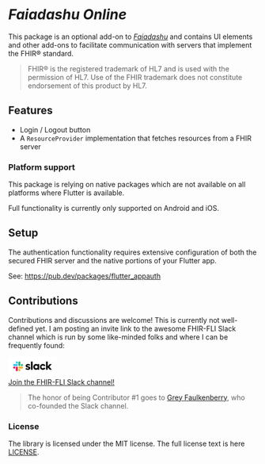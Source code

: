 # *Faiadashu Online*

This package is an optional add-on to [*Faiadashu*](../README.md) and contains UI elements and other add-ons to
facilitate communication with servers that implement the FHIR® standard.

> FHIR® is the registered trademark of HL7 and is used with the permission of HL7. Use of the FHIR trademark does not constitute endorsement of this product by HL7.

## Features
* Login / Logout button
* A `ResourceProvider` implementation that fetches resources from a FHIR server

### Platform support
This package is relying on native packages which are not available on all platforms where Flutter is available.

Full functionality is currently only supported on Android and iOS.

## Setup
The authentication functionality requires extensive configuration of both the secured FHIR server 
and the native portions of your Flutter app.

See: https://pub.dev/packages/flutter_appauth

## Contributions
Contributions and discussions are welcome! This is currently not well-defined yet. I am posting an invite link to the awesome FHIR-FLI
Slack channel which is run by some like-minded folks and where I can be frequently found:


[![FHIR-FLI Slack Channel](../doc/images/Slack_RGB-98x40-335cb2d.png)](https://join.slack.com/t/fhir-fli/shared_invite/zt-ofv2cycm-9yjdMj8a~zXp7nDBeB_sNQ)  
[Join the FHIR-FLI Slack channel!](https://join.slack.com/t/fhir-fli/shared_invite/zt-ofv2cycm-9yjdMj8a~zXp7nDBeB_sNQ)

> The honor of being Contributor #1 goes to [Grey Faulkenberry](https://github.com/Dokotela), who co-founded the Slack channel.

### License
The library is licensed under the MIT license. The full license text is here [LICENSE](LICENSE).
